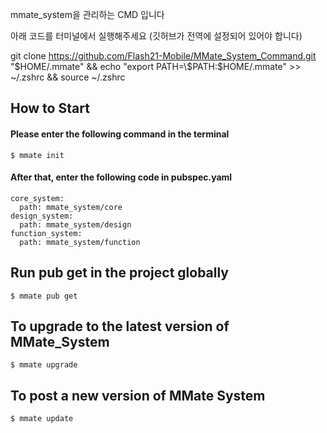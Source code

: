 mmate_system을 관리하는 CMD 입니다

아래 코드를 터미널에서 실행해주세요
(깃허브가 전역에 설정되어 있어야 합니다)

git clone https://github.com/Flash21-Mobile/MMate_System_Command.git "$HOME/.mmate" && echo "export PATH=\$PATH:$HOME/.mmate" >> ~/.zshrc && source ~/.zshrc


## How to Start
#### Please enter the following command in the terminal
    $ mmate init

#### After that, enter the following code in pubspec.yaml
    core_system:
      path: mmate_system/core
    design_system:
      path: mmate_system/design
    function_system:
      path: mmate_system/function


## Run pub get in the project globally
    $ mmate pub get


## To upgrade to the latest version of MMate_System
    $ mmate upgrade


## To post a new version of MMate System
    $ mmate update
